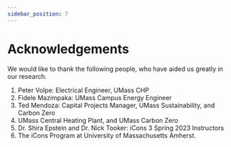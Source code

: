 ```yaml
---
sidebar_position: 7
---
```


# Acknowledgements

We would like to thank the following people, who have aided us greatly in our research.
1. Peter Volpe: Electrical Engineer, UMass CHP
2. Fidele Mazimpaka: UMass Campus Energy Engineer
3. Ted Mendoza: Capital Projects Manager, UMass Sustainability, and Carbon Zero
4. UMass Central Heating Plant, and UMass Carbon Zero
5. Dr. Shira Epstein and Dr. Nick Tooker: iCons 3 Spring 2023 Instructors
6. The iCons Program at University of Massachusetts Amherst.
